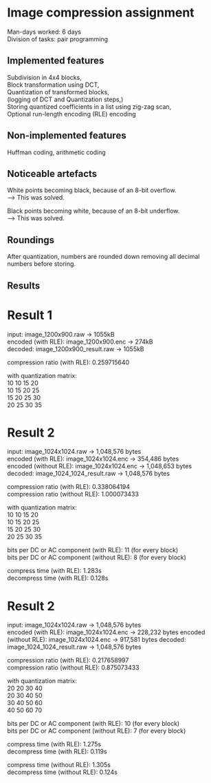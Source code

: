 # Image compression assignment

Man-days worked: 6 days  
Division of tasks: pair programming  

## Implemented features

Subdivision in 4x4 blocks,  
Block transformation using DCT,  
Quantization of transformed blocks,  
(logging of DCT and Quantization steps,)  
Storing quantized coefficients in a list using zig-zag scan,  
Optional run-length encoding (RLE) encoding  

## Non-implemented features

Huffman coding, arithmetic coding  

## Noticeable artefacts

White points becoming black, because of an 8-bit overflow.  
--> This was solved.  

Black points becoming white, because of an 8-bit underflow.  
--> This was solved.  

## Roundings
After quantization, numbers are rounded down removing all decimal numbers before storing.  

## Results
# Result 1
input: image_1200x900.raw -> 1055kB  
encoded (with RLE): image_1200x900.enc -> 274kB  
decoded: image_1200x900_result.raw -> 1055kB  

compression ratio (with RLE):  0.259715640  

with quantization matrix:  
10 10 15 20  
10 15 20 25  
15 20 25 30  
20 25 30 35  


# Result 2
input: image_1024x1024.raw -> 1,048,576 bytes  
encoded (with RLE): image_1024x1024.enc -> 354,486 bytes  
encoded (without RLE): image_1024x1024.enc -> 1,048,653 bytes  
decoded: image_1024_1024_result.raw -> 1,048,576 bytes  

compression ratio (with RLE):  0.338064194  
compression ratio (without RLE):  1.000073433  

with quantization matrix:  
10 10 15 20  
10 15 20 25  
15 20 25 30  
20 25 30 35  

bits per DC or AC component (with RLE): 11 (for every block)  
bits per DC or AC component (without RLE): 8 (for every block)  

compress time (with RLE): 1.283s  
decompress time (with RLE): 0.128s  

# Result 2
input: image_1024x1024.raw -> 1,048,576 bytes  
encoded (with RLE): image_1024x1024.enc -> 228,232 bytes
encoded (without RLE): image_1024x1024.enc -> 917,581 bytes
decoded: image_1024_1024_result.raw -> 1,048,576 bytes  

compression ratio (with RLE): 0.217658997  
compression ratio (without RLE): 0.875073433  

with quantization matrix:  
20 20 30 40  
20 30 40 50  
30 40 50 60  
40 50 60 70  

bits per DC or AC component (with RLE): 10 (for every block)  
bits per DC or AC component (without RLE): 7 (for every block)  

compress time (with RLE): 1.275s  
decompress time (with RLE): 0.119s  

compress time (without RLE): 1.305s  
decompress time (without RLE): 0.124s  
